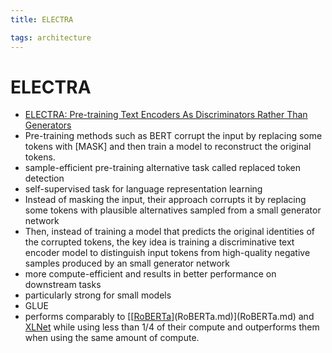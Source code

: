 ```yaml
---
title: ELECTRA

tags: architecture 
---
```


# ELECTRA
- [ELECTRA: Pre-training Text Encoders As Discriminators Rather Than Generators](https://arxiv.org/abs/2003.10555)
- Pre-training methods such as BERT corrupt the input by replacing some tokens with [MASK] and then train a model to reconstruct the original tokens.
- sample-efficient pre-training alternative task called replaced token detection
- self-supervised task for language representation learning
- Instead of masking the input, their approach corrupts it by replacing some tokens with plausible alternatives sampled from a small generator network
- Then, instead of training a model that predicts the original identities of the corrupted tokens, the key idea is training a discriminative text encoder model to distinguish input tokens from high-quality negative samples produced by an small generator network
- more compute-efficient and results in better performance on downstream tasks
- particularly strong for small models
- GLUE
- performs comparably to [[[RoBERTa](RoBERTa.md)](RoBERTa.md)](RoBERTa.md) and [XLNet](XLNet.md) while using less than 1/4 of their compute and outperforms them when using the same amount of compute.
















